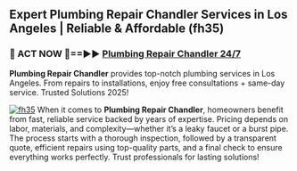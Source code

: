 ## Expert Plumbing Repair Chandler Services in Los Angeles | Reliable & Affordable (fh35)  

<h3>🚿 ACT NOW 🌟==►► <a href="https://tinyurl.com/2ne6vx2x" rel="nofollow">Plumbing Repair Chandler 24/7</a></h3>

**Plumbing Repair Chandler** provides top-notch plumbing services in Los Angeles. From repairs to installations, enjoy free consultations + same-day service. Trusted Solutions 2025!

[![fh35](https://i.imgur.com/4PFF4AK.jpeg)](https://tinyurl.com/2ne6vx2x)
When it comes to **Plumbing Repair Chandler**, homeowners benefit from fast, reliable service backed by years of expertise. Pricing depends on labor, materials, and complexity—whether it’s a leaky faucet or a burst pipe. The process starts with a thorough inspection, followed by a transparent quote, efficient repairs using top-quality parts, and a final check to ensure everything works perfectly. Trust professionals for lasting solutions!